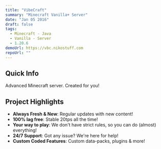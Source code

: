 ```yaml
---
title: "VibeCraft"
summary: "Minecraft Vanilla+ Server"
date: "Jan 05 2016"
draft: false
tags:
  - Minecraft - Java
  - Vanilla - Server
  - 1.20.6
demoUrl: https://vbc.nikostuff.com
repoUrl: ""
---
```


## Quick Info
Advanced Minecraft server. Created for you!

## Project Highlights

- **Always Fresh & New**: Regular updates with new content!
- **100% lag free**: Stable 20tps all the time!
- **Your way to play**: We don't have strict rules, so you can do (almost) everything!
- **24/7 Support**: Got any issue? We're here for help!
- **Custom Coded Features**: Custom data-packs, plugins & more!

